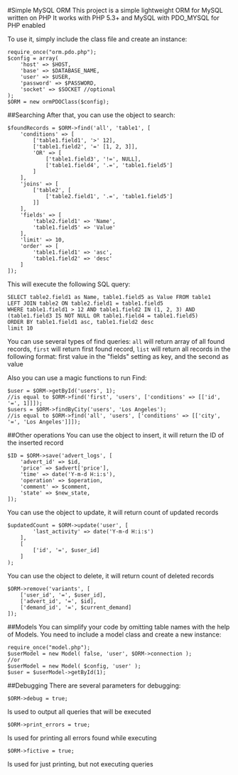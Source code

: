 #Simple MySQL ORM
This project is a simple lightweight ORM for MySQL written on PHP
It works with PHP 5.3+ and MySQL with PDO_MYSQL for PHP enabled

To use it, simply include the class file and create an instance:
```
require_once("orm.pdo.php");
$config = array(
	'host' => $HOST,
	'base' => $DATABASE_NAME,
	'user' => $USER,
	'password' => $PASSWORD,
	'socket' => $SOCKET //optional
);
$ORM = new ormPDOClass($config);
```
##Searching
After that, you can use the object to search:
```
$foundRecords = $ORM->find('all', 'table1', [
	'conditions' => [
		['table1.field1', '>' 12],
		['table1.field2', '=' [1, 2, 3]],
		'OR' => [
			['table1.field3', '!=', NULL],
			['table1.field4', '.=', 'table1.field5']
		]
	],
	'joins' => [
		['table2', [
			['table2.field1', '.=', 'table1.field5']
		]]
	],
	'fields' => [
		'table2.field1' => 'Name',
		'table1.field5' => 'Value'
	],
	'limit' => 10,
	'order' => [
		'table1.field1' => 'asc',
		'table1.field2' => 'desc'
	]
]);
```
This will execute the following SQL query:
```
SELECT table2.field1 as Name, table1.field5 as Value FROM table1
LEFT JOIN table2 ON table2.field1 = table1.field5
WHERE table1.field1 > 12 AND table1.field2 IN (1, 2, 3) AND (table1.field3 IS NOT NULL OR table1.field4 = table1.field5)
ORDER BY table1.field1 asc, table1.field2 desc
limit 10
```
You can use several types of find queries:
`all` will return array of all found records,
`first` will return first found record,
`list` will return all records in the following format: first value in the "fields" setting as key, and the second as value

Also you can use a magic functions to run Find:
```
$user = $ORM->getById('users', 1);
//is equal to $ORM->find('first', 'users', ['conditions' => [['id', '=', 1]]]);
$users = $ORM->findByCity('users', 'Los Angeles');
//is equal to $ORM->find('all', 'users', ['conditions' => [['city', '=', 'Los Angeles']]]);
 ```
##Other operations
You can use the object to insert, it will return the ID of the inserted record
```
$ID = $ORM->save('advert_logs', [
	'advert_id' => $id,
	'price' => $advert['price'],
	'time' => date('Y-m-d H:i:s'),
	'operation' => $operation,
	'comment' => $comment,
	'state' => $new_state,
]);
```
You can use the object to update, it will return count of updated records
```
$updatedCount = $ORM->update('user', [
		'last_activity' => date('Y-m-d H:i:s')
	],
	[
		['id', '=', $user_id]
	]
);
```
You can use the object to delete, it will return count of deleted records
```
$ORM->remove('variants', [
	['user_id', '=', $user_id],
	['advert_id', '=', $id],
	['demand_id', '=', $current_demand]
]);
```
##Models
You can simplify your code by omitting table names with the help of Models. You need to include a model class and create a new instance:
```
require_once("model.php");
$userModel = new Model( false, 'user', $ORM->connection );
//or
$userModel = new Model( $config, 'user' );
$user = $userModel->getById(1);
```


##Debugging
There are several parameters for debugging:
```
$ORM->debug = true;
```
Is used to output all queries that will be executed
```
$ORM->print_errors = true;
```
Is used for printing all errors found while executing
```
$ORM->fictive = true;
```
Is used for just printing, but not executing queries